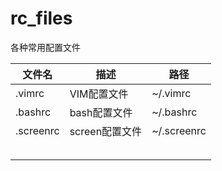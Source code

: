 # rc_files

各种常用配置文件

| 文件名       | 描述         | 路径          |
| --------- | ---------- | ----------- |
| .vimrc    | VIM配置文件    | ~/.vimrc    |
| .bashrc   | bash配置文件   | ~/.bashrc   |
| .screenrc | screen配置文件 | ~/.screenrc |
|           |            |             |
|           |            |             |
|           |            |             |
|           |            |             |
|           |            |             |

